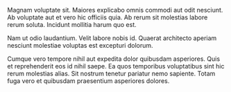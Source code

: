 Magnam voluptate sit. Maiores explicabo omnis commodi aut odit nesciunt. Ab voluptate aut et vero hic officiis quia. Ab rerum sit molestias labore rerum soluta. Incidunt mollitia harum quo est.
 Nam ut odio laudantium. Velit labore nobis id. Quaerat architecto aperiam nesciunt molestiae voluptas est excepturi dolorum.
 Cumque vero tempore nihil aut expedita dolor quibusdam asperiores. Quis et reprehenderit eos id nihil saepe. Ea quos temporibus voluptatibus sint hic rerum molestias alias. Sit nostrum tenetur pariatur nemo sapiente. Totam fuga vero et quibusdam praesentium asperiores dolores.